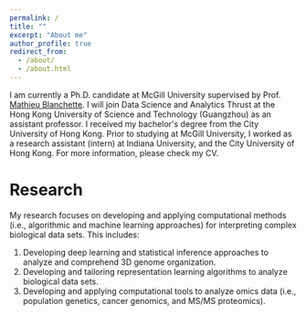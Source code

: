 ```yaml
---
permalink: /
title: ""
excerpt: "About me"
author_profile: true
redirect_from: 
  - /about/
  - /about.html
---
```


I am currently a Ph.D. candidate at McGill University supervised by Prof. [Mathieu Blanchette](https://en.wikipedia.org/wiki/Mathieu_Blanchette_(computational_biologist)). I will join Data Science and Analytics Thrust at the Hong Kong University of Science and Technology (Guangzhou) as an assistant professor. I received my bachelor's degree from the City University of Hong Kong. Prior to studying at McGill University, I worked as a research assistant (intern) at Indiana University, and the City University of Hong Kong. For more information, please check my CV.

Research
======
My research focuses on developing and applying computational methods (i.e., algorithmic and machine learning approaches) for interpreting complex biological data sets. This includes:
1. Developing deep learning and statistical inference approaches to analyze and comprehend 3D genome organization.
2. Developing and tailoring representation learning algorithms to analyze biological data sets.
3. Developing and applying computational tools to analyze omics data (i.e., population genetics, cancer genomics, and MS/MS proteomics).
